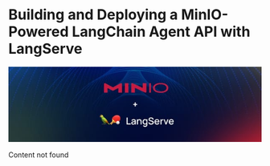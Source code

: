 # Building and Deploying a MinIO-Powered LangChain Agent API with LangServe

![Header Image](/articles/images/Building_and_Deploying_a_MinIO-Powered_LangChain_Agent_API_with_LangServe.jpg)

Content not found

